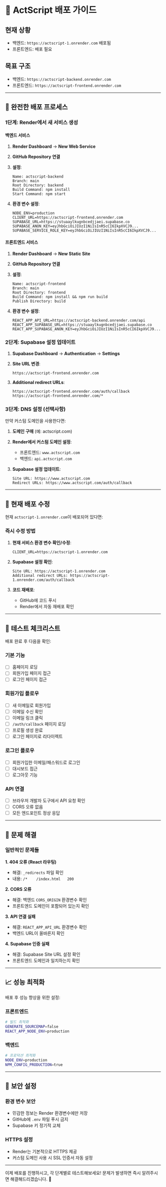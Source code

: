 # 🚀 ActScript 배포 가이드

## 현재 상황
- 백엔드: `https://actscript-1.onrender.com` 배포됨
- 프론트엔드: 배포 필요

## 목표 구조
- 백엔드: `https://actscript-backend.onrender.com`
- 프론트엔드: `https://actscript-frontend.onrender.com`

---

## 🎯 완전한 배포 프로세스

### 1단계: Render에서 새 서비스 생성

#### 백엔드 서비스
1. **Render Dashboard** → **New Web Service**
2. **GitHub Repository 연결**
3. **설정**:
   ```
   Name: actscript-backend
   Branch: main
   Root Directory: backend
   Build Command: npm install
   Start Command: npm start
   ```

4. **환경 변수 설정**:
   ```
   NODE_ENV=production
   CLIENT_URL=https://actscript-frontend.onrender.com
   SUPABASE_URL=https://stuaaylkugnbcedjjaei.supabase.co
   SUPABASE_ANON_KEY=eyJhbGciOiJIUzI1NiIsInR5cCI6IkpXVCJ9...
   SUPABASE_SERVICE_ROLE_KEY=eyJhbGciOiJIUzI1NiIsInR5cCI6IkpXVCJ9...
   ```

#### 프론트엔드 서비스
1. **Render Dashboard** → **New Static Site**
2. **GitHub Repository 연결**
3. **설정**:
   ```
   Name: actscript-frontend
   Branch: main
   Root Directory: frontend
   Build Command: npm install && npm run build
   Publish Directory: build
   ```

4. **환경 변수 설정**:
   ```
   REACT_APP_API_URL=https://actscript-backend.onrender.com/api
   REACT_APP_SUPABASE_URL=https://stuaaylkugnbcedjjaei.supabase.co
   REACT_APP_SUPABASE_ANON_KEY=eyJhbGciOiJIUzI1NiIsInR5cCI6IkpXVCJ9...
   ```

### 2단계: Supabase 설정 업데이트

1. **Supabase Dashboard** → **Authentication** → **Settings**
2. **Site URL 변경**:
   ```
   https://actscript-frontend.onrender.com
   ```

3. **Additional redirect URLs**:
   ```
   https://actscript-frontend.onrender.com/auth/callback
   https://actscript-frontend.onrender.com/*
   ```

### 3단계: DNS 설정 (선택사항)

만약 커스텀 도메인을 사용한다면:

1. **도메인 구매** (예: actscript.com)
2. **Render에서 커스텀 도메인 설정**:
   - 프론트엔드: `www.actscript.com`
   - 백엔드: `api.actscript.com`

3. **Supabase 설정 업데이트**:
   ```
   Site URL: https://www.actscript.com
   Redirect URLs: https://www.actscript.com/auth/callback
   ```

---

## 🔧 현재 배포 수정

현재 `actscript-1.onrender.com`이 배포되어 있다면:

### 즉시 수정 방법

1. **현재 서비스 환경 변수 확인/수정**:
   ```
   CLIENT_URL=https://actscript-1.onrender.com
   ```

2. **Supabase 설정 확인**:
   ```
   Site URL: https://actscript-1.onrender.com
   Additional redirect URLs: https://actscript-1.onrender.com/auth/callback
   ```

3. **코드 재배포**:
   - GitHub에 코드 푸시
   - Render에서 자동 재배포 확인

---

## 🧪 테스트 체크리스트

배포 완료 후 다음을 확인:

### 기본 기능
- [ ] 홈페이지 로딩
- [ ] 회원가입 페이지 접근
- [ ] 로그인 페이지 접근

### 회원가입 플로우
- [ ] 새 이메일로 회원가입
- [ ] 이메일 수신 확인
- [ ] 이메일 링크 클릭
- [ ] `/auth/callback` 페이지 로딩
- [ ] 프로필 생성 완료
- [ ] 로그인 페이지로 리다이렉트

### 로그인 플로우
- [ ] 회원가입한 이메일/패스워드로 로그인
- [ ] 대시보드 접근
- [ ] 로그아웃 기능

### API 연결
- [ ] 브라우저 개발자 도구에서 API 요청 확인
- [ ] CORS 오류 없음
- [ ] 모든 엔드포인트 정상 응답

---

## 🚨 문제 해결

### 일반적인 문제들

**1. 404 오류 (React 라우팅)**
- 해결: `_redirects` 파일 확인
- 내용: `/*    /index.html   200`

**2. CORS 오류**
- 해결: 백엔드 `CORS_ORIGIN` 환경변수 확인
- 프론트엔드 도메인이 포함되어 있는지 확인

**3. API 연결 실패**
- 해결: `REACT_APP_API_URL` 환경변수 확인
- 백엔드 URL이 올바른지 확인

**4. Supabase 인증 실패**
- 해결: Supabase Site URL 설정 확인
- 프론트엔드 도메인과 일치하는지 확인

---

## 📈 성능 최적화

배포 후 성능 향상을 위한 설정:

### 프론트엔드
```bash
# 빌드 최적화
GENERATE_SOURCEMAP=false
REACT_APP_NODE_ENV=production
```

### 백엔드
```bash
# 프로덕션 최적화
NODE_ENV=production
NPM_CONFIG_PRODUCTION=true
```

---

## 🔐 보안 설정

### 환경 변수 보안
- 민감한 정보는 Render 환경변수에만 저장
- GitHub에 `.env` 파일 푸시 금지
- Supabase 키 정기적 교체

### HTTPS 설정
- Render는 기본적으로 HTTPS 제공
- 커스텀 도메인 사용 시 SSL 인증서 자동 설정

---

이제 배포를 진행하시고, 각 단계별로 테스트해보세요!
문제가 발생하면 즉시 알려주시면 해결해드리겠습니다. 🎯 
